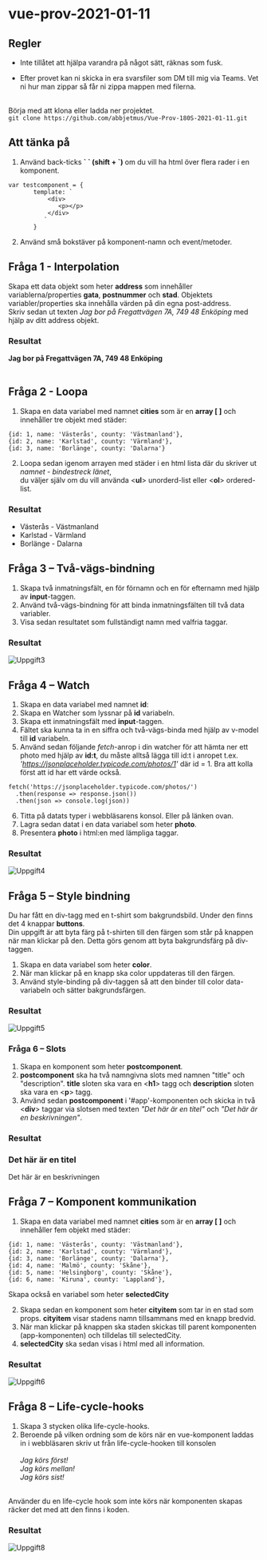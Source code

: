 # vue-prov-2021-01-11

## Regler
* Inte tillåtet att hjälpa varandra på något sätt, räknas som fusk.

* Efter provet kan ni skicka in era svarsfiler som DM till mig via Teams.
Vet ni hur man zippar så får ni zippa mappen med filerna.<br><br>

Börja med att klona eller ladda ner projektet.
<br>
`git clone https://github.com/abbjetmus/Vue-Prov-180S-2021-01-11.git`
<br>
## Att tänka på

1. Använd back-ticks **\` \` (shift + `)** om du vill ha html över flera rader i en komponent.
```
var testcomponent = {
       template: `
           <div>
              <p></p>
           </div>
          `
       }
```
2.	Använd små bokstäver på komponent-namn och event/metoder.

## Fråga 1 - Interpolation

Skapa ett data objekt som heter **address** som innehåller variablerna/properties **gata**, **postnummer** och **stad**. Objektets variabler/properties ska innehålla värden på din egna post-address.<br>
Skriv sedan ut texten *Jag bor på Fregattvägen 7A, 749 48 Enköping* med hjälp av ditt address objekt.

### Resultat
**Jag bor på Fregattvägen 7A, 749 48 Enköping**<br><br>

## Fråga 2 - Loopa
1. Skapa en data variabel med namnet **cities** som är en **array [ ]** och innehåller tre objekt med städer:

```
{id: 1, name: 'Västerås', county: 'Västmanland'},
{id: 2, name: 'Karlstad', county: 'Värmland'},
{id: 3, name: 'Borlänge', county: 'Dalarna'}
```

2. Loopa sedan igenom arrayen med städer i en html lista där du skriver ut *namnet - bindestreck länet*,<br>
du väljer själv om du vill använda <**ul**> unorderd-list eller <**ol**> ordered-list.

### Resultat
* Västerås - Västmanland
* Karlstad - Värmland
* Borlänge - Dalarna

## Fråga 3 – Två-vägs-bindning
1. Skapa två inmatningsfält, en för förnamn och en för efternamn med hjälp av **input**-taggen.
2. Använd två-vägs-bindning för att binda inmatningsfälten till två data variabler.
3. Visa sedan resultatet som fullständigt namn med valfria taggar.

### Resultat
![Uppgift3](./assets/uppgift3.gif)

## Fråga 4 – Watch 
1. Skapa en data variabel med namnet **id**:
2. Skapa en Watcher som lyssnar på **id** variabeln.
2. Skapa ett inmatningsfält med **input**-taggen. 
3. Fältet ska kunna ta in en siffra och två-vägs-binda med hjälp av v-model till **id** variabeln.
5. Använd sedan följande *fetch*-anrop i din watcher för att hämta ner ett photo med hjälp av **id:t**, du måste alltså lägga till id:t i anropet t.ex. *'https://jsonplaceholder.typicode.com/photos/1'* där id = 1. Bra att kolla först att id har ett värde också.
```
fetch('https://jsonplaceholder.typicode.com/photos/')
  .then(response => response.json())
  .then(json => console.log(json))
```
6. Titta på datats typer i webbläsarens konsol. Eller på länken ovan.
7. Lagra sedan datat i en data variabel som heter **photo**.
8. Presentera **photo** i html:en med lämpliga taggar.

### Resultat
![Uppgift4](./assets/uppgift4.gif)

## Fråga 5 – Style bindning
Du har fått en div-tagg med en t-shirt som bakgrundsbild. Under den finns det 4 knappar **buttons**.<br>
Din uppgift är att byta färg på t-shirten till den färgen som står på knappen när man klickar på den.
Detta görs genom att byta bakgrundsfärg på div-taggen.
1. Skapa en data variabel som heter **color**.
2. När man klickar på en knapp ska color uppdateras till den färgen.
3. Använd style-binding på div-taggen så att den binder till color data-variabeln och sätter bakgrundsfärgen.

### Resultat
![Uppgift5](./assets/uppgift5.gif)

### Fråga 6 – Slots 
1. Skapa en komponent som heter **postcomponent**. 
2. **postcomponent** ska ha två namngivna slots med namnen "title" och "description".
**title** sloten ska vara en <**h1**> tagg och **description** sloten ska vara en <**p**> tagg.
3. Använd sedan **postcomponent** i '#app'-komponenten och skicka in två <**div**> taggar via slotsen med texten *"Det här är en titel"* och *"Det här är en beskrivningen"*.

### Resultat

### Det här är en titel
Det här är en beskrivningen


## Fråga 7 – Komponent kommunikation
1. Skapa en data variabel med namnet **cities** som är en **array [ ]** och innehåller fem objekt med städer:

```
{id: 1, name: 'Västerås', county: 'Västmanland'},
{id: 2, name: 'Karlstad', county: 'Värmland'},
{id: 3, name: 'Borlänge', county: 'Dalarna'},
{id: 4, name: 'Malmö', county: 'Skåne'},
{id: 5, name: 'Helsingborg', county: 'Skåne'},
{id: 6, name: 'Kiruna', county: 'Lappland'},
```

Skapa också en variabel som heter **selectedCity**<br>

2. Skapa sedan en komponent som heter **cityitem** som tar in en stad som props.
**cityitem** visar stadens namn tillsammans med en knapp bredvid.<br>
3. När man klickar på knappen ska staden skickas till parent komponenten (app-komponenten) och tilldelas till
selectedCity.<br>
4. **selectedCity** ska sedan visas i html med all information.

### Resultat
![Uppgift6](./assets/uppgift6.gif)

## Fråga 8 – Life-cycle-hooks
1. Skapa 3 stycken olika life-cycle-hooks.
2. Beroende på vilken ordning som de körs när en vue-komponent laddas in i webbläsaren skriv ut från life-cycle-hooken till konsolen<br><br>
*Jag körs först!*<br>
*Jag körs mellan!*<br>
*Jag körs sist!*<br><br>

Använder du en life-cycle hook som inte körs när komponenten skapas räcker det med att den finns i koden.
### Resultat
![Uppgift8](./assets/Uppgift8.PNG)

